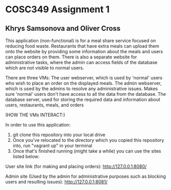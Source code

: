 # COSC349 Assignment 1
## Khrys Samsonova and Oliver Cross

This application (non-functional) is for a meal share service focused on reducing food waste. Restaurants that have extra meals can upload them onto the website by providing some information about the meals and users can place orders on them. There is also a separate website for administrative tasks, where the admin can access fields of the database which are not visible to normal users.


There are three VMs:
The user webserver, which is used by 'normal' users who wish to place an order on the displayed meals.
The admin webserver, which is used by the admins to resolve any administrative issues. Makes sure 'normal' users don't have access to all the data from the database.
The database server, used for storing the required data and information about users, restaurants, meals, and orders


(HOW THE VMs INTERACT:)


In order to use this application:


1. git clone this repository into your local drive
2. Once you've relocated to the directory which you copied this repository into, run "vagrant up" in your terminal
3. Once that's finished running (might take a while) you can use the sites listed below:


User site link (for making and placing orders): http://127.0.0.1:8080/ 
 
 
Admin site (Used by the admin for administrative purposes such as blocking users and resulting issues): http://127.0.0.1:8081/

